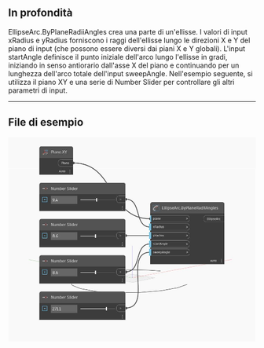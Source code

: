 ## In profondità
EllipseArc.ByPlaneRadiiAngles crea una parte di un'ellisse. I valori di input xRadius e yRadius forniscono i raggi dell'ellisse lungo le direzioni X e Y del piano di input (che possono essere diversi dai piani X e Y globali). L'input startAngle definisce il punto iniziale dell'arco lungo l'ellisse in gradi, iniziando in senso antiorario dall'asse X del piano e continuando per un lunghezza dell'arco totale dell'input sweepAngle. Nell'esempio seguente, si utilizza il piano XY e una serie di Number Slider per controllare gli altri parametri di input.
___
## File di esempio

![ByPlaneRadiiAngles](./Autodesk.DesignScript.Geometry.EllipseArc.ByPlaneRadiiAngles_img.jpg)

